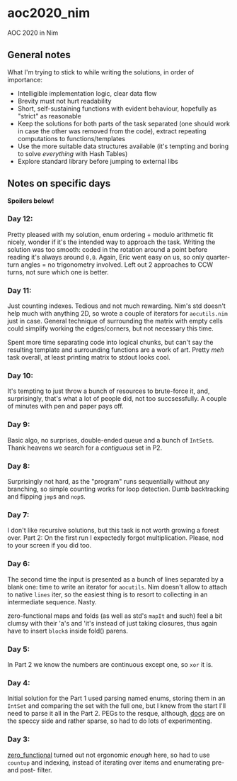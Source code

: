 # aoc2020_nim
AOC 2020 in Nim

## General notes
What I'm trying to stick to while writing the solutions, in order of importance:
 - Intelligible implementation logic, clear data flow
 - Brevity must not hurt readability
 - Short, self-sustaining functions with evident behaviour, hopefully as "strict" as reasonable
 - Keep the solutions for both parts of the task separated (one should work in case the other was removed from the code), extract repeating computations to functions/templates
 - Use the more suitable data structures available (it's tempting and boring to solve *everything* with Hash Tables)
 - Explore standard library before jumping to external libs

## Notes on specific days
**Spoilers below!**

### Day 12:
Pretty pleased with my solution, enum ordering + modulo arithmetic fit nicely, wonder if it's the intended way to approach the task. Writing the solution was too smooth: coded in the rotation around a point before reading it's always around `0,0`. Again, Eric went easy on us, so only quarter-turn angles = no trigonometry involved. Left out 2 approaches to CCW turns, not sure which one is better.

### Day 11:
Just counting indexes. Tedious and not much rewarding. Nim's std doesn't help much with anything 2D, so wrote a couple of iterators for `aocutils.nim` just in case. General technique of surrounding the matrix with empty cells could simplify working the edges/corners, but not necessary this time.

Spent more time separating code into logical chunks, but can't say the resulting template and surrounding functions are a work of art. Pretty *meh* task overall, at least printing matrix to stdout looks cool.

### Day 10:
It's tempting to just throw a bunch of resources to brute-force it, and, surprisingly, that's what a lot of people did, not too succsessfully. A couple of minutes with pen and paper pays off.

### Day 9:
Basic algo, no surprises, double-ended queue and a bunch of `IntSet`s. Thank heavens we search for a *contiguous* set in P2.

### Day 8:
Surprisingly not hard, as the "program" runs sequentially without any branching, so simple counting works for loop detection. Dumb backtracking and flipping `jmp`s and `nop`s.

### Day 7:
I don't like recursive solutions, but this task is not worth growing a forest over.
Part 2: On the first run I expectedly forgot multiplication. Please, nod to your screen if you did too.

### Day 6:
The second time the input is presented as a bunch of lines separated by a blank one: time to write an iterator for `aocutils`. Nim doesn't allow to attach to native `lines` iter, so the easiest thing is to resort to collecting in an intermediate sequence. Nasty.

zero-functional maps and folds (as well as std's `mapIt` and such) feel a bit clumsy with their 'a's and 'it's instead of just taking closures, thus again have to insert `block`s inside fold() parens.

### Day 5:
In Part 2 we know the numbers are continuous except one, so `xor` it is.

### Day 4:
Initial solution for the Part 1 used parsing named enums, storing them in an `IntSet` and comparing the set with the full one, but I knew from the start I'll need to parse it all in the Part 2. PEGs to the resque, although, [docs](https://nim-lang.org/docs/pegs.html) are on the speccy side and rather sparse, so had to do lots of experimenting.

### Day 3:
[zero_functional](https://github.com/zero-functional/zero-functional) turned out not ergonomic *enough* here, so had to use `countup` and indexing, instead of iterating over items and enumerating pre- and post- filter.
